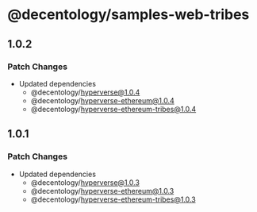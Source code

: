 # @decentology/samples-web-tribes

## 1.0.2

### Patch Changes

- Updated dependencies
  - @decentology/hyperverse@1.0.4
  - @decentology/hyperverse-ethereum@1.0.4
  - @decentology/hyperverse-ethereum-tribes@1.0.4

## 1.0.1

### Patch Changes

- Updated dependencies
  - @decentology/hyperverse@1.0.3
  - @decentology/hyperverse-ethereum@1.0.3
  - @decentology/hyperverse-ethereum-tribes@1.0.3
